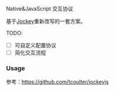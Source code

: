 Native&JavaScript 交互协议

基于[Jockey](https://github.com/tcoulter/jockeyjs)重新改写的一套方案。

TODO:
- [ ] 可自定义配置协议
- [ ] 简化交互流程

### Usage



参考：https://github.com/tcoulter/jockeyjs